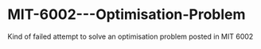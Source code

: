 # MIT-6002---Optimisation-Problem
Kind of failed attempt to solve an optimisation problem posted in MIT 6002
